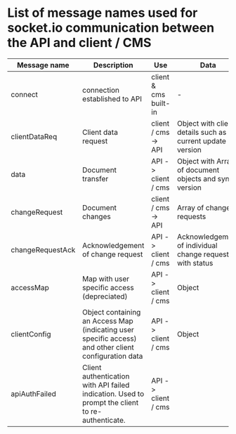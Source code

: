 # List of message names used for socket.io communication between the API and client / CMS

| Message name     | Description                                                                                           | Use                   | Data                                                      |
| ---------------- | ----------------------------------------------------------------------------------------------------- | --------------------- | --------------------------------------------------------- |
| connect          | connection established to API                                                                         | client & cms built-in | -                                                         |
| clientDataReq    | Client data request                                                                                   | client / cms -> API   | Object with client details such as current update version |
| data             | Document transfer                                                                                     | API -> client / cms   | Object with Array of document objects and sync version    |
| changeRequest    | Document changes                                                                                      | client / cms -> API   | Array of change requests                                  |
| changeRequestAck | Acknowledgement of change request                                                                     | API -> client / cms   | Acknowledgement of individual change request with status  |
| accessMap        | Map with user specific access (depreciated)                                                           | API -> client / cms   | Object                                                    |
| clientConfig     | Object containing an Access Map (indicating user specific access) and other client configuration data | API -> client / cms   | Object                                                    |
| apiAuthFailed    | Client authentication with API failed indication. Used to prompt the client to re-authenticate.       | API -> client / cms   |
